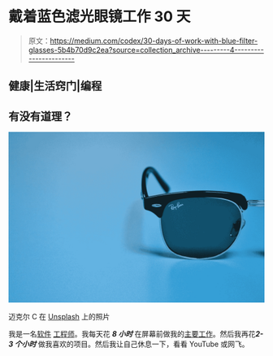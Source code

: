 # 戴着蓝色滤光眼镜工作 30 天

> 原文：<https://medium.com/codex/30-days-of-work-with-blue-filter-glasses-5b4b70d9c2ea?source=collection_archive---------4----------------------->

## 健康|生活窍门|编程

## 有没有道理？

![](img/fe3a3b6552859da82d46520544a76f19.png)

迈克尔 C 在 [Unsplash](https://unsplash.com?utm_source=medium&utm_medium=referral) 上的照片

我是一名[软件](/codex/2-job-interview-questions-that-90-of-developers-fail-3cef9bbfe46d) [工程师](/codex/4-red-flags-of-terrible-it-company-710b36a81e7e)。我每天花 ***8 小时*** 在屏幕前做我的[主要工作](/codex/20-years-old-senior-developer-job-interview-joke-or-new-reality-5150c55971c8)。然后我再花***2-3 个小时*** 做我喜欢的项目。然后我让自己休息一下，看看 YouTube 或网飞。